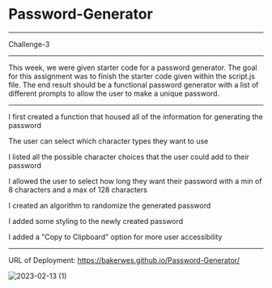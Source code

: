 # Password-Generator
***
Challenge-3
***
This week, we were given starter code for a password generator. The goal for this assignment was to finish the starter code given within the script.js file. The end result should be a functional password generator with a list of different prompts to allow the user to make a unique password. 
***
I first created a function that housed all of the information for generating the password 

The user can select which character types they want to use

I listed all the possible character choices that the user could add to their password

I allowed the user to select how long they want their password with a min of 8 characters and a max of 128 characters 

I created an algorithm to randomize the generated password

I added some styling to the newly created password

I added a "Copy to Clipboard" option for more user accessibility
***
URL of Deployment: https://bakerwes.github.io/Password-Generator/

![2023-02-13 (1)](https://user-images.githubusercontent.com/122948418/218528467-c2d7383a-881f-4943-9efe-6fb961d38d12.png)

